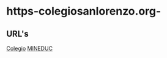 # https-colegiosanlorenzo.org-
## URL's
[Colegio](https://colegiosanlorenzo.org/)
[MINEDUC](https://www.curriculumnacional.cl/portal/Educacion-Tecnico-Profesional/Tecnologia-y-Comunicaciones/Especialidad-Programacion/#tabs_2)